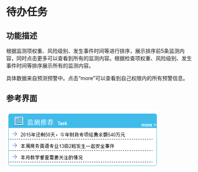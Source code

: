 # 待办任务

## 功能描述

根据监测项权重、风险级别、发生事件时间等进行排序，展示排序前5条监测内容，同时点击更多可以查看到所有的监测内容。根据检查项权重、风险级别、发生事件时间等排序展示所有的监测内容。

具体数据来自预测预警中。点击“more”可以查看到自己权限内的所有预警信息。

## 参考界面

![](/assets/image005.png)

